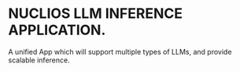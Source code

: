 # NUCLIOS LLM INFERENCE APPLICATION.

A unified App which will support multiple types of LLMs, and provide scalable inference.